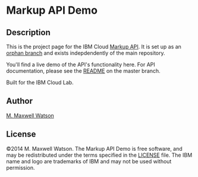 # Markup API Demo
## Description
This is the project page for the IBM Cloud [Markup
API](https://github.com/ibm-cloud/markup-api). It is set up as an [orphan
branch](https://help.github.com/articles/creating-project-pages-manually) and
exists indepdendently of the main repository.

You'll find a live demo of the API's functionality here. For API documentation,
please see the [README](https://github.com/ibm-cloud/markup-api#markup-api) on the
master branch.

Built for the IBM Cloud Lab.

## Author
[M. Maxwell Watson](http://mmwtsn.com/)

## License
©2014 M. Maxwell Watson. The Markup API Demo is free software, and may be
redistributed under the terms specified in the
[LICENSE](https://github.com/ibm-cloud/markup-api/blob/gh-pages/LICENSE) file. The
IBM name and logo are trademarks of IBM and may not be used without permission.
